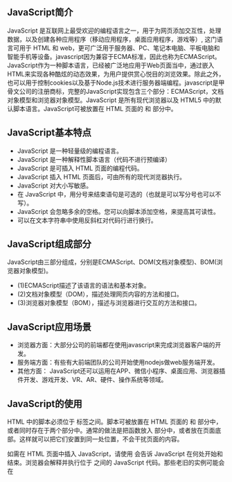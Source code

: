 ## JavaScript简介

JavaScript 是互联网上最受欢迎的编程语言之一，用于为网页添加交互性，处理数据，以及创建各种应用程序（移动应用程序，桌面应用程序，游戏等）, 这门语言可用于 HTML 和 web，更可广泛用于服务器、PC、笔记本电脑、平板电脑和智能手机等设备。javascript因为兼容于ECMA标准，因此也称为ECMAScript。JavaScript作为一种脚本语言，已经被广泛地应用于Web页面当中，通过嵌入HTML来实现各种酷炫的动态效果，为用户提供赏心悦目的浏览效果。除此之外，也可以用于控制cookies以及基于Node.js技术进行服务器端编程。javascript是甲骨文公司的注册商标，完整的JavaScript实现包含三个部分：ECMAScript，文档对象模型和浏览器对象模型。JavaScript 是所有现代浏览器以及 HTML5 中的默认脚本语言。JavaScript可被放置在 HTML 页面的 <body> 和 <head> 部分中。

## JavaScript基本特点

* JavaScript 是一种轻量级的编程语言。
* JavaScript 是一种解释性脚本语言（代码不进行预编译）
* JavaScript 是可插入 HTML 页面的编程代码。
* JavaScript 插入 HTML 页面后，可由所有的现代浏览器执行。
* JavaScript 对大小写敏感。
* 在 JavaScript 中，用分号来结束语句是可选的（也就是可以写分号也可以不写）。
* JavaScript 会忽略多余的空格。您可以向脚本添加空格，来提高其可读性。
* 可以在文本字符串中使用反斜杠对代码行进行换行。

## JavaScript组成部分

JavaScript由三部分组成，分别是ECMAScript、DOM(文档对象模型)、BOM(浏览器对象模型)。

* (1)ECMAScript描述了该语言的语法和基本对象。
* (2)文档对象模型（DOM），描述处理网页内容的方法和接口。
* (3)浏览器对象模型（BOM），描述与浏览器进行交互的方法和接口。

## JavaScript应用场景

* 浏览器方面：大部分公司的前端都在使用javascript来完成浏览器客户端的开发。
* 服务端方面：有些有大前端团队的公司开始使用nodejs做web服务端开发。
* 其他方面：  JavaScript还可以运用在APP、微信小程序、桌面应用、浏览器插件开发、游戏开发、VR、AR、硬件、操作系统等领域。

## JavaScript的使用

HTML 中的脚本必须位于 <script> 与 </script> 标签之间。脚本可被放置在 HTML 页面的 <body> 和 <head> 部分中，或者同时存在于两个部分中。通常的做法是把函数放入 <head> 部分中，或者放在页面底部。这样就可以把它们安置到同一处位置，不会干扰页面的内容。
  
如需在 HTML 页面中插入 JavaScript，请使用 <script> 标签。<script> 和 </script> 会告诉 JavaScript 在何处开始和结束。浏览器会解释并执行位于 <script> 和 </script>之间的 JavaScript 代码。那些老旧的实例可能会在 <script> 标签中使用 type="text/javascript"。现在已经不必这样做了。JavaScript 是所有现代浏览器以及 HTML5 中的默认脚本语言。
  
## JavaScript输出：

JavaScript 没有任何打印或者输出的函数。不过 JavaScript 可以通过不同的方式来输出数据：

* (1)使用 document.write() 方法将内容写到 HTML 文档中。

请使用 document.write() 仅仅向文档输出写内容。如果在文档已完成加载后执行 document.write，整个 HTML 页面将被覆盖。所谓的HTML文档加载，其实HTML文档是自上而下的加载HTML表示的內容，当整個页面內容都加载完毕之后，再调用document.write()这方法(function)会将显示的页面内容都清除掉，相当于重新加载。

* (2)使用 window.alert() 弹出警告框。
* (3)使用 innerHTML 写入到 HTML 元素。
* (4)使用 console.log() 写入到浏览器的控制台。

```
<script>
    a = 3;
    b = 4;
    c = a + b;
    console.log(c);
</script>
```

## JavaScript字面量

在JS中，一个字面量是一个常量，字面量的种类包括数字字面量、字符串字面量、表达式字面量、数组字面量、对象字面量、函数字面量。

* 数字（Number）字面量 可以是整数或者是小数，或者是科学计数(e)。
* 字符串（String）字面量 可以使用单引号或双引号。
* 表达式字面量 用于计算。如 5 + 6
* 数组（Array）字面量 定义一个数组。如：[40, 100, 1, 5, 25, 10]
* 对象（Object）字面量 定义一个对象。如：{firstName:"John", lastName:"Doe", age:50, eyeColor:"blue"}
* 函数（Function）字面量 定义一个函数。如：

```
function myFunction(a, b) { return a * b;}
```

## JavaScript 变量

在编程语言中，变量用于存储数据值。JavaScript 使用关键字 var 来定义变量， 使用等号来为变量赋值。变量可以通过变量名访问。在指令式语言中，变量通常是可变的。字面量是一个恒定的值。JavaScript 中，常用驼峰法的命名规则来命名变量。JavaScript具有隐含的全局概念，意味着你不声明的任何变量都会成为一个全局对象属性。

变量也能以 $ 和 _ 符号开头（不过我们不推荐这么做），一般变量以字母开头，变量名称对大小写敏感（y 和 Y 是不同的变量）。

```
var x, length; 
x = 5; 
length = 6;
```

可以在一条语句中声明很多变量。该语句以 var 开头，并使用逗号分隔变量即可。

```
var lastname="Doe", age=30, job="carpenter";
```

声明也可横跨多行：  

```
var lastname="Doe",        
age=30,        
job="carpenter";
```

在计算机程序中，经常会声明无值的变量。未使用值来声明的变量，其值实际上默认是 undefined。如果重新声明 JavaScript 变量，该变量的值不会丢失。在以下两条语句执行后，变量 carname 的值依然是 "Volvo"： 

```
var carname="Volvo";        
var carname;
```

全局变量是指在函数体外定义的变量或者在函数体内定义的无var的变量。全局变量可以在任意位置调用。

局部变量是指在函数体内通过关键字var定义的变量。局部变量的作用域是当前函数体内部。

变量作用域优先级是局部变量高于同名全局变量；参数变量高于同名全局变量；局部变量高于同名参数变量。

作用域链规则是内层函数可以访问外层函数的局部变量，但是外层函数不能访问内层函数的局部变量。

## JavaScript 操作符

操作符包括算数运算符("+ - * /")、赋值运算符("=")、位运算符(&、|、!)、条件运算符("==")、比较运算符("!="、">"、"<")等

## JavaScript 标识符

和其他任何编程语言一样，JavaScript 保留了一些标识符为自己所用。这些关键字在当前的语言版本中并没有使用，但在以后 JavaScript 扩展中会用到。

JavaScript 标识符必须以字母、下划线（_）或美元符（$）开始。后续的字符可以是字母、数字、下划线或美元符（数字是不允许作为首字符出现的，以便 JavaScript 可以轻易区分开标识符和数字）。

## JS数据类型：

JS数据类型包括字符串（String）、数字(Number)、布尔(Boolean)、数组(Array)、对象(Object)、空（Null）、未定义（Undefined）。JavaScript 拥有动态类型。这意味着相同的变量可用作不同的类型。

```
var x;               // x 为 undefined
var x = 5;           // 现在 x 为数字
var x = "John";      // 现在 x 为字符串
```

JavaScript 布尔只能有两个值：true 或 false。

**JavaScript 数组**

下面的代码创建名为 cars 的数组:

```
var cars=new Array();
 cars[0]="Saab";
 cars[1]="Volvo";
 cars[2]="BMW";
```

或者(condensed array)，如下：

```
var cars=new Array("Saab","Volvo","BMW");
```

或者(literal array)

```
var cars=["Saab","Volvo","BMW"];
```

**JavaScript 对象**

对象由花括号分隔。在括号内部，对象的属性以名称和值对的形式 (name : value) 来定义。属性由逗号分隔。

```
ar person={firstname:"John", lastname:"Doe", id:5566};
```

对象属性有两种寻址方式：

```
name=person.lastname;
name=person["lastname"];
```

**Undefined 和 Null

Undefined 这个值表示变量不含有值。使用var声明但未初始化的变量的默认值是Undefined。

null逻辑上表示一个空对象的指针。使用typeof检测时返回object。

由于undefined派生于null，因此在使用"=="比较时会返回ture。

**声明变量类型**

当您声明新变量时，可以使用关键词 "new" 来声明其类型。JavaScript 变量均为对象。当您声明一个变量时，就创建了一个新的对象。

```
var carname=new String;
 var x=      new Number;
 var y=      new Boolean;
 var cars=   new Array;
 var person= new Object;
```

## JavaScript 函数

在JavaScript中，函数即对象，可以随意地被程序操控，函数可以嵌套在其他函数中定义，这样可以访问它们被定义时所处的作用域中的任何变量。函数是由事件驱动的或者当它被调用时执行的可重复使用的代码块。函数就是包裹在花括号中的代码块，使用关键词 function来声明函数。

```
function functionname()
 {
    执行代码
 }
```

当调用该函数时，会执行函数内的代码。可以在某事件发生时直接调用函数（比如当用户点击按钮时），并且可由 JavaScript 在任何位置进行调用。JavaScript 对大小写敏感。关键词 function 必须是小写的，并且必须以与函数名称相同的大小写来调用函数。function 中的花括号是必需的，即使函数体内只包含一条语句，仍然必须使用花括号将其括起来。

## 调用带参数的函数

在调用函数时，您可以向其传递值，这些值被称为参数。这些参数可以在函数中使用。如果有多个参数，可以使用逗号 (,) 分隔。

```
function myFunction(var1,var2)
{
    //函数体
}
```

## 带有返回值的函数

使用 return 语句时，函数会停止执行，并返回指定的值。

```
function myFunction(a,b)
{
  var x=a*b;
  return x;
}
```

## 局部 JavaScript 变量、全局JavaScript变量及变量的声明周期

在 JavaScript 函数内部声明的变量（使用 var）是局部变量，所以只能在函数内部访问它。（该变量的作用域是局部的）。可以在不同的函数中使用名称相同的局部变量，因为只有声明过该变量的函数才能识别出该变量。局部变量比同名全局变量的优先级高，所以局部变量会隐藏同名的全局变量。

在函数外声明的变量是全局变量，网页上的所有脚本和函数都能访问它。

JavaScript 变量的生命期从它们被声明的时间开始。局部变量会在函数运行以后被删除。全局变量会在页面关闭后被删除。

需要注意的是，如果您把值赋给尚未声明的变量，该变量将被自动作为全局变量声明。

```
carname="Volvo";
```

将声明一个全局变量 carname，即使它在函数内执行。

在 ES6 中，提供了 let 关键字和 const 关键字。let 的声明方式与 var 相同，用 let 来代替 var 来声明变量，就可以把变量限制在当前代码块中。使用 const 声明的是常量，其值一旦被设定便不可被更改。


## JavaScript 事件

事件是可以被 JavaScript 侦测到的行为。HTML 事件是发生在 HTML 元素上的事情。当在 HTML 页面中使用 JavaScript 时， JavaScript 可以触发这些事件。HTML 事件可以是浏览器行为，也可以是用户行为。HTML 网页中的每个元素都可以产生某些可以触发 JavaScript 函数的事件。以下是 HTML 事件的实例：

* HTML 页面完成加载
* HTML input 字段改变时
* HTML 按钮被点击

在事件触发时 JavaScript 可以执行一些代码。HTML 元素中可以添加事件属性，使用 JavaScript 代码来添加 HTML 元素。

下面例子中，JavaScript 代码将修改 id="demo" 元素的内容。

```
<button onclick="getElementById('demo').innerHTML=Date()">现在的时间是?</button>
<p id="demo"></p>
```

下面例子，代码将修改自身元素的内容 (使用 this.innerHTML):

```
<button onclick="this.innerHTML=Date()">现在的时间是?</button>
```

JavaScript代码通常是几行代码。比较常见的是通过事件属性来调用：

```
<p>点击按钮执行 <em>displayDate()</em> 函数.</p>
<button onclick="displayDate()">点我</button>

<script>
function displayDate()
{
	document.getElementById("demo").innerHTML=Date();
}
</script>
<p id="demo"></p>
```

## 常见的HTML事件:

* onchange      HTML 元素改变
* onclick       用户点击 HTML 元素
* onmouseover   用户在一个HTML元素上移动鼠标
* onmouseout    用户从一个HTML元素上移开鼠标
* onkeydown     用户按下键盘按键
* onload        浏览器已完成页面的加载


## JavaScript 字符串

在 JavaScript 中，字符串写在单引号或双引号中。可以使用反斜杠 (\) 来转义 "Vikings" 字符串中的双引号，如下:

```
"We are the so-called \"Vikings\" from the north." 
```

通常， JavaScript 字符串是原始值，可以使用字符创建： var firstName = "John"。但我们也可以使用 new 关键字将字符串定义为一个对象：

```
var firstName = new String("John")
```

但是一般不要创建 String 对象。它会拖慢执行速度，并可能产生其他副作用。

**字符串属性和方法**

原始值字符串，如 "John", 没有属性和方法(因为他们不是对象)。原始值可以使用 JavaScript 的属性和方法，因为 JavaScript 在执行方法和属性时可以把原始值当作对象。

**字符串属性**：

* constructor	返回创建字符串属性的函数
* length		返回字符串的长度
* prototype	允许您向对象添加属性和方法


**字符串方法**如下:

* charAt()			返回指定索引位置的字符
* charCodeAt()			返回指定索引位置字符的 Unicode 值
* concat()			连接两个或多个字符串，返回连接后的字符串
* fromCharCode()		将指定的 Unicode 值转换为字符串
* indexOf()			返回字符串中检索指定字符第一次出现的位置
* lastIndexOf()			返回字符串中检索指定字符最后一次出现的位置
* localeCompare()		用本地特定的顺序来比较两个字符串
* match()			找到一个或多个正则表达式的匹配
* replace()			替换与正则表达式匹配的子串
* search()			检索与正则表达式相匹配的值
* slice()			提取字符串的片断，并在新的字符串中返回被提取的部分
* split()			把字符串分割为子字符串数组
* substr()			从起始索引号提取字符串中指定数目的字符
* substring()			提取字符串中两个指定的索引号之间的字符
* toLocaleLowerCase()		根据主机的语言环境把字符串转换为小写，只有几种语言（如土耳其语）具有地方特有的大小写映射
* toLocaleUpperCase()		根据主机的语言环境把字符串转换为大写，只有几种语言（如土耳其语）具有地方特有的大小写映射
* toLowerCase()			把字符串转换为小写
* toString()			返回字符串对象值
* toUpperCase()			把字符串转换为大写
* trim()			移除字符串首尾空白
* valueOf()			返回某个字符串对象的原始值

## JavaScript 运算符

* 算术运算符： +、 -、 *、 /、 %、++(自增)、--(自减) 
* 赋值运算符： +=、-=、*=、/=、%=
* 字符串连接运算符： "+"用于把文本值或字符串变量加起来（连接起来）
* 关系运算符：<、<=、>、>=、==、！=、===(比较两个运算数的返回值和数据类型是否相同)、!==(比较两个运算数的返回值和数据类型是否不同)
* 逻辑运算符：&、|、!
* 对象运算符：in、instanceof、new、delete、.和[]、()
* 位运算符
* 条件运算符：?:




